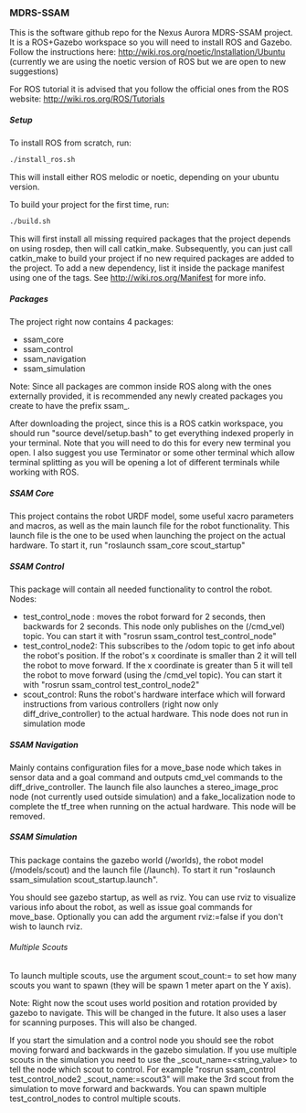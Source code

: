 ### MDRS-SSAM

This is the software github repo for the Nexus Aurora MDRS-SSAM project.
It is a ROS+Gazebo workspace so you will need to install ROS and Gazebo.
Follow the instructions here:
http://wiki.ros.org/noetic/Installation/Ubuntu
(currently we are using the noetic version of ROS but we are open to new suggestions)

For ROS tutorial it is advised that you follow the official ones from the ROS website:
http://wiki.ros.org/ROS/Tutorials

##### Setup
To install ROS from scratch, run:
```bash
./install_ros.sh
```
This will install either ROS melodic or noetic, depending on your ubuntu version.

To build your project for the first time, run:
```bash
./build.sh
```

This will first install all missing required packages that the project depends on using rosdep, then will call catkin_make.
Subsequently, you can just call catkin_make to build your project if no new required packages are added to the project.
To add a new dependency, list it inside the package manifest using one of the <depend> tags. See http://wiki.ros.org/Manifest for more info.

##### Packages
The project right now contains 4 packages:
* ssam_core
* ssam_control
* ssam_navigation
* ssam_simulation

Note: Since all packages are common inside ROS along with the ones externally provided, it is recommended any newly
created packages you create to have the prefix ssam_.

After downloading the project, since this is a ROS catkin workspace, you should run "source devel/setup.bash" to get 
everything indexed properly in your terminal. Note that you will need to do this for every new terminal you open.
I also suggest you use Terminator or some other terminal which allow terminal splitting as you will be opening a lot
of different terminals while working with ROS.

##### SSAM Core
This project contains the robot URDF model, some useful xacro parameters and macros, as well as the main launch file for the robot functionality.
This launch file is the one to be used when launching the project on the actual hardware.
To start it, run "roslaunch ssam_core scout_startup"

##### SSAM Control
This package will contain all needed functionality to control the robot.
Nodes:
* test_control_node : moves the robot forward for 2 seconds, then backwards for 2 seconds. This node only publishes on
the (/cmd_vel) topic. You can start it with "rosrun ssam_control test_control_node"
* test_control_node2: This subscribes to the /odom topic to get info about the robot's position. If the robot's x
coordinate is smaller than 2 it will tell the robot to move forward. If the x coordinate is greater than 5 it will tell
the robot to move forward (using the /cmd_vel topic). You can start it with "rosrun ssam_control test_control_node2"
* scout_control: Runs the robot's hardware interface which will forward instructions from various controllers (right now only diff_drive_controller) to the actual hardware.
This node does not run in simulation mode

##### SSAM Navigation
Mainly contains configuration files for a move_base node which takes in sensor data and a goal command and outputs cmd_vel commands to the diff_drive_controller.
The launch file also launches a stereo_image_proc node (not currently used outside simulation) and a fake_localization node to complete the tf_tree when running on the actual hardware. This node will be removed.

##### SSAM Simulation
This package contains the gazebo world (/worlds), the robot model (/models/scout) and the launch file (/launch).
To start it run "roslaunch ssam_simulation scout_startup.launch". 

You should see gazebo startup, as well as rviz. You can use rviz to visualize various info about the robot, as well as issue goal commands for move_base.
Optionally you can add the argument rviz:=false if you don't wish to launch rviz.

###### Multiple Scouts
To launch multiple scouts, use the argument scout_count:=<value> to set how many scouts you want to spawn (they will be spawn 1 meter apart on the Y axis).

Note: Right now the scout uses world position and rotation provided by gazebo to navigate. This will be changed in the future.
It also uses a laser for scanning purposes. This will also be changed.

If you start the simulation and a control node you should see the robot moving forward and backwards in the gazebo
simulation.
If you use multiple scouts in the simulation you need to use the _scout_name=<string_value> to tell the node which scout
to control. For example "rosrun ssam_control test_control_node2 _scout_name:=scout3" will make the 3rd scout from the
simulation to move forward and backwards. You can spawn multiple test_control_nodes to control multiple scouts.
